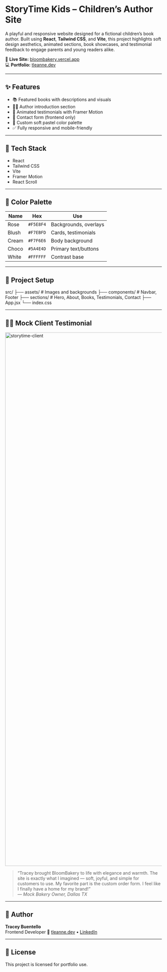 # StoryTime Kids – Children’s Author Site

A playful and responsive website designed for a fictional children’s book author. Built using **React**, **Tailwind CSS**, and **Vite**, this project highlights soft design aesthetics, animated sections, book showcases, and testimonial feedback to engage parents and young readers alike.

🔗 **Live Site:** [bloombakery.vercel.app](https://bloombakery.vercel.app)  
💻 **Portfolio:** [tleanne.dev](https://tleanne.dev)

---

## ✨ Features

- 📚 Featured books with descriptions and visuals
- 👩‍🏫 Author introduction section
- 🌟 Animated testimonials with Framer Motion
- 💬 Contact form (frontend only)
- 🎨 Custom soft pastel color palette
- ✅ Fully responsive and mobile-friendly

---

## 🔧 Tech Stack

- React
- Tailwind CSS
- Vite
- Framer Motion
- React Scroll

---

## 🌸 Color Palette

| Name   | Hex       | Use                     |
|--------|-----------|--------------------------|
| Rose   | `#F5E8F4` | Backgrounds, overlays    |
| Blush  | `#F7EBFD` | Cards, testimonials      |
| Cream  | `#F7F6E6` | Body background          |
| Choco  | `#5A4E4D` | Primary text/buttons     |
| White  | `#FFFFFF` | Contrast base            |

---

## 📁 Project Setup

src/
├── assets/ # Images and backgrounds
├── components/ # Navbar, Footer
├── sections/ # Hero, About, Books, Testimonials, Contact
├── App.jsx
└── index.css

---

## 👩‍🍳 Mock Client Testimonial

<img width="1710" alt="storytime-client" src="https://github.com/user-attachments/assets/1a653713-214c-4819-9ee8-997b7392e14e" />

> “Tracey brought BloomBakery to life with elegance and warmth. The site is exactly what I imagined — soft, joyful, and simple for customers to use. My favorite part is the custom order form. I feel like I finally have a home for my brand!”  
> — *Mock Bakery Owner, Dallas TX*

---

## 🧠 Author

**Tracey Buentello**  
Frontend Developer 
🔗 [tleanne.dev](https://tleanne.dev) • [LinkedIn](https://linkedin.com/in/tleanne)

---

## 📜 License

This project is licensed for portfolio use.
